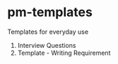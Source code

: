 # pm-templates
Templates for everyday use

1. Interview Questions
2. Template - Writing Requirement
